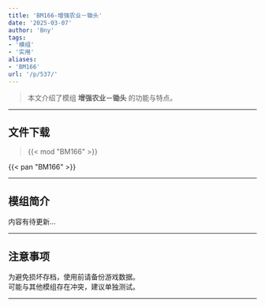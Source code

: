```yaml
---
title: 'BM166-增强农业－锄头'
date: '2025-03-07'
author: 'Bny'
tags:
- '模组'
- '实用'
aliases:
- 'BM166'
url: '/p/537/'
---
```


> 本文介绍了模组 **增强农业－锄头** 的功能与特点。

---

## 文件下载  

> {{< mod "BM166" >}}  

{{< pan "BM166" >}}  

---

## 模组简介

>  
内容有待更新...  

---

## 注意事项

>  
为避免损坏存档，使用前请备份游戏数据。  
可能与其他模组存在冲突，建议单独测试。  

---

